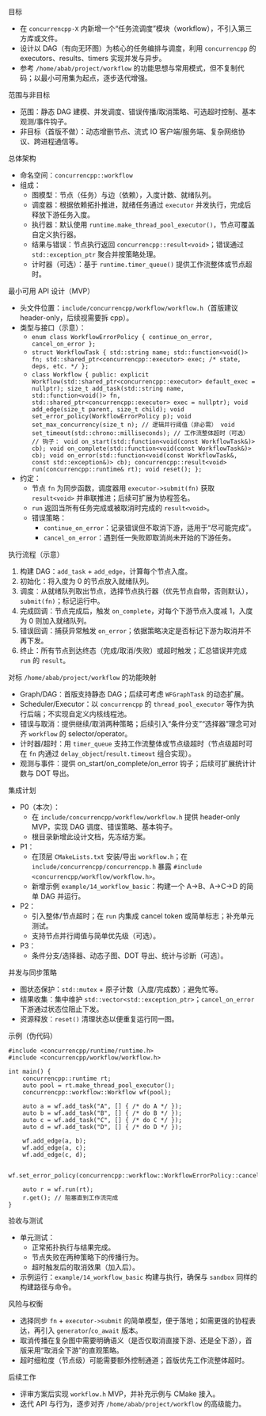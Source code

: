 目标
- 在 `concurrencpp-X` 内新增一个“任务流调度”模块（workflow），不引入第三方库或文件。
- 设计以 DAG（有向无环图）为核心的任务编排与调度，利用 `concurrencpp` 的 executors、results、timers 实现并发与异步。
- 参考 `/home/abab/project/workflow` 的功能思想与常用模式，但不复制代码；以最小可用集为起点，逐步迭代增强。

范围与非目标
- 范围：静态 DAG 建模、并发调度、错误传播/取消策略、可选超时控制、基本观测/事件钩子。
- 非目标（首版不做）：动态增删节点、流式 IO 客户端/服务端、复杂网络协议、跨进程通信等。

总体架构
- 命名空间：`concurrencpp::workflow`
- 组成：
  - 图模型：节点（任务）与边（依赖），入度计数、就绪队列。
  - 调度器：根据依赖拓扑推进，就绪任务通过 `executor` 并发执行，完成后释放下游任务入度。
  - 执行器：默认使用 `runtime.make_thread_pool_executor()`，节点可覆盖自定义执行器。
  - 结果与错误：节点执行返回 `concurrencpp::result<void>`；错误通过 `std::exception_ptr` 聚合并按策略处理。
  - 计时器（可选）：基于 `runtime.timer_queue()` 提供工作流整体或节点超时。

最小可用 API 设计（MVP）
- 头文件位置：`include/concurrencpp/workflow/workflow.h`（首版建议 header-only，后续视需要拆 cpp）。
- 类型与接口（示意）：
  - `enum class WorkflowErrorPolicy { continue_on_error, cancel_on_error };`
  - `struct WorkflowTask { std::string name; std::function<void()> fn; std::shared_ptr<concurrencpp::executor> exec; /* state, deps, etc. */ };`
  - `class Workflow {
      public:
        explicit Workflow(std::shared_ptr<concurrencpp::executor> default_exec = nullptr);
        size_t add_task(std::string name, std::function<void()> fn, std::shared_ptr<concurrencpp::executor> exec = nullptr);
        void add_edge(size_t parent, size_t child);
        void set_error_policy(WorkflowErrorPolicy p);
        void set_max_concurrency(size_t n); // 逻辑并行阈值（非必需）
        void set_timeout(std::chrono::milliseconds); // 工作流整体超时（可选）
        // 钩子：
        void on_start(std::function<void(const WorkflowTask&)> cb);
        void on_complete(std::function<void(const WorkflowTask&)> cb);
        void on_error(std::function<void(const WorkflowTask&, const std::exception&)> cb);
        concurrencpp::result<void> run(concurrencpp::runtime& rt);
        void reset();
    };
`
- 约定：
  - 节点 `fn` 为同步函数，调度器用 `executor->submit(fn)` 获取 `result<void>` 并串联推进；后续可扩展为协程签名。
  - `run` 返回当所有任务完成或被取消时完成的 `result<void>`。
  - 错误策略：
    - `continue_on_error`：记录错误但不取消下游，适用于“尽可能完成”。
    - `cancel_on_error`：遇到任一失败即取消尚未开始的下游任务。

执行流程（示意）
1. 构建 DAG：`add_task` + `add_edge`，计算每个节点入度。
2. 初始化：将入度为 0 的节点放入就绪队列。
3. 调度：从就绪队列取出节点，选择节点执行器（优先节点自带，否则默认），`submit(fn)`；标记运行中。
4. 完成回调：节点完成后，触发 `on_complete`，对每个下游节点入度减 1，入度为 0 则加入就绪队列。
5. 错误回调：捕获异常触发 `on_error`；依据策略决定是否标记下游为取消并不再下发。
6. 终止：所有节点到达终态（完成/取消/失败）或超时触发；汇总错误并完成 `run` 的 `result`。

对标 `/home/abab/project/workflow` 的功能映射
- Graph/DAG：首版支持静态 DAG；后续可考虑 `WFGraphTask` 的动态扩展。
- Scheduler/Executor：以 `concurrencpp` 的 `thread_pool_executor` 等作为执行后端；不实现自定义内核线程池。
- 错误与取消：提供继续/取消两种策略；后续引入“条件分支”“选择器”理念可对齐 `workflow` 的 selector/operator。
- 计时器/超时：用 `timer_queue` 支持工作流整体或节点级超时（节点级超时可在 `fn` 内通过 `delay_object`/`result.timeout` 组合实现）。
- 观测与事件：提供 on_start/on_complete/on_error 钩子；后续可扩展统计计数与 DOT 导出。

集成计划
- P0（本次）：
  - 在 `include/concurrencpp/workflow/workflow.h` 提供 header-only MVP，实现 DAG 调度、错误策略、基本钩子。
  - 根目录新增此设计文档，先冻结方案。
- P1：
  - 在顶层 `CMakeLists.txt` 安装/导出 `workflow.h`；在 `include/concurrencpp/concurrencpp.h` 暴露 `#include <concurrencpp/workflow/workflow.h>`。
  - 新增示例 `example/14_workflow_basic`：构建一个 A→B、A→C→D 的简单 DAG 并运行。
- P2：
  - 引入整体/节点超时；在 `run` 内集成 cancel token 或简单标志；补充单元测试。
  - 支持节点并行阈值与简单优先级（可选）。
- P3：
  - 条件分支/选择器、动态子图、DOT 导出、统计与诊断（可选）。

并发与同步策略
- 图状态保护：`std::mutex` + 原子计数（入度/完成数）；避免忙等。
- 结果收集：集中维护 `std::vector<std::exception_ptr>`；`cancel_on_error` 下游通过状态位阻止下发。
- 资源释放：`reset()` 清理状态以便重复运行同一图。

示例（伪代码）
```
#include <concurrencpp/runtime/runtime.h>
#include <concurrencpp/workflow/workflow.h>

int main() {
    concurrencpp::runtime rt;
    auto pool = rt.make_thread_pool_executor();
    concurrencpp::workflow::Workflow wf(pool);

    auto a = wf.add_task("A", [] { /* do A */ });
    auto b = wf.add_task("B", [] { /* do B */ });
    auto c = wf.add_task("C", [] { /* do C */ });
    auto d = wf.add_task("D", [] { /* do D */ });

    wf.add_edge(a, b);
    wf.add_edge(a, c);
    wf.add_edge(c, d);

    wf.set_error_policy(concurrencpp::workflow::WorkflowErrorPolicy::cancel_on_error);

    auto r = wf.run(rt);
    r.get(); // 阻塞直到工作流完成
}
```

验收与测试
- 单元测试：
  - 正常拓扑执行与结果完成。
  - 节点失败在两种策略下的传播行为。
  - 超时触发后的取消效果（加入后）。
- 示例运行：`example/14_workflow_basic` 构建与执行，确保与 `sandbox` 同样的构建路径与命令。

风险与权衡
- 选择同步 `fn` + `executor->submit` 的简单模型，便于落地；如需更强的协程表达，再引入 `generator`/`co_await` 版本。
- 取消传播在复杂图中需要明确语义（是否仅取消直接下游、还是全下游），首版采用“取消全下游”的直观策略。
- 超时细粒度（节点级）可能需要额外控制通道；首版优先工作流整体超时。

后续工作
- 评审方案后实现 `workflow.h` MVP，并补充示例与 CMake 接入。
- 迭代 API 与行为，逐步对齐 `/home/abab/project/workflow` 的高级能力。